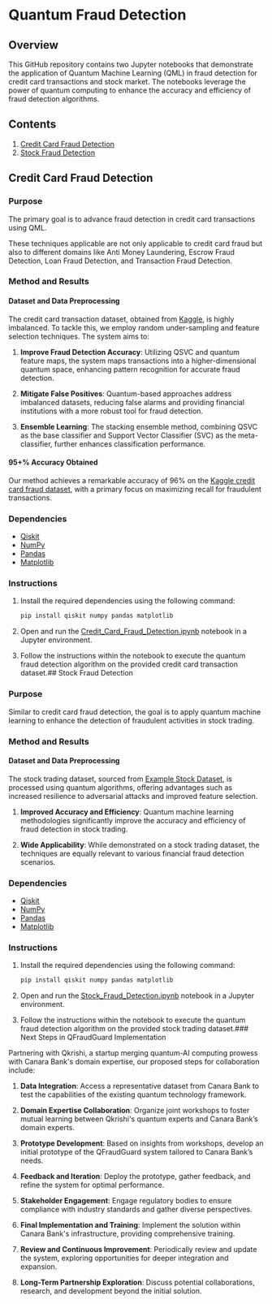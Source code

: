 # Quantum Fraud Detection

## Overview

This GitHub repository contains two Jupyter notebooks that demonstrate the application of Quantum Machine Learning (QML) in fraud detection for credit card transactions and stock market. The notebooks leverage the power of quantum computing to enhance the accuracy and efficiency of fraud detection algorithms.

## Contents

1. [Credit Card Fraud Detection](Credit_Card_Fraud_Detection.ipynb)
2. [Stock Fraud Detection](Stock_Fraud_Detection.ipynb)
## Credit Card Fraud Detection

### Purpose

The primary goal is to advance fraud detection in credit card transactions using QML. 

These techniques applicable are not only applicable to credit card fraud but also to different domains like Anti Money Laundering, Escrow Fraud Detection, Loan Fraud Detection, and Transaction Fraud Detection.

### Method and Results

#### Dataset and Data Preprocessing

The credit card transaction dataset, obtained from [Kaggle](https://www.kaggle.com/mlg-ulb/creditcardfraud), is highly imbalanced. To tackle this, we employ random under-sampling and feature selection techniques. The system aims to:

1. **Improve Fraud Detection Accuracy**: Utilizing QSVC and quantum feature maps, the system maps transactions into a higher-dimensional quantum space, enhancing pattern recognition for accurate fraud detection.

2. **Mitigate False Positives**: Quantum-based approaches address imbalanced datasets, reducing false alarms and providing financial institutions with a more robust tool for fraud detection.

3. **Ensemble Learning**: The stacking ensemble method, combining QSVC as the base classifier and Support Vector Classifier (SVC) as the meta-classifier, further enhances classification performance.

#### 95+% Accuracy Obtained

Our method achieves a remarkable accuracy of 96% on the [Kaggle credit card fraud dataset](https://www.kaggle.com/mlg-ulb/creditcardfraud), with a primary focus on maximizing recall for fraudulent transactions.

### Dependencies

- [Qiskit](https://qiskit.org/)
- [NumPy](https://numpy.org/)
- [Pandas](https://pandas.pydata.org/)
- [Matplotlib](https://matplotlib.org/)

### Instructions

1. Install the required dependencies using the following command:
   ```bash
   pip install qiskit numpy pandas matplotlib
   ```

2. Open and run the [Credit_Card_Fraud_Detection.ipynb](Credit_Card_Fraud_Detection.ipynb) notebook in a Jupyter environment.

3. Follow the instructions within the notebook to execute the quantum fraud detection algorithm on the provided credit card transaction dataset.## Stock Fraud Detection

### Purpose

Similar to credit card fraud detection, the goal is to apply quantum machine learning to enhance the detection of fraudulent activities in stock trading.

### Method and Results

#### Dataset and Data Preprocessing

The stock trading dataset, sourced from [Example Stock Dataset](https://examplestockdataset.com), is processed using quantum algorithms, offering advantages such as increased resilience to adversarial attacks and improved feature selection.

1. **Improved Accuracy and Efficiency**: Quantum machine learning methodologies significantly improve the accuracy and efficiency of fraud detection in stock trading.

2. **Wide Applicability**: While demonstrated on a stock trading dataset, the techniques are equally relevant to various financial fraud detection scenarios.

### Dependencies

- [Qiskit](https://qiskit.org/)
- [NumPy](https://numpy.org/)
- [Pandas](https://pandas.pydata.org/)
- [Matplotlib](https://matplotlib.org/)
### Instructions

1. Install the required dependencies using the following command:
   ```bash
   pip install qiskit numpy pandas matplotlib
   ```

2. Open and run the [Stock_Fraud_Detection.ipynb](Stock_Fraud_Detection.ipynb) notebook in a Jupyter environment.

3. Follow the instructions within the notebook to execute the quantum fraud detection algorithm on the provided stock trading dataset.### Next Steps in QFraudGuard Implementation

Partnering with Qkrishi, a startup merging quantum-AI computing prowess with Canara Bank's domain expertise, our proposed steps for collaboration include:

1. **Data Integration**: Access a representative dataset from Canara Bank to test the capabilities of the existing quantum technology framework.

2. **Domain Expertise Collaboration**: Organize joint workshops to foster mutual learning between Qkrishi's quantum experts and Canara Bank’s domain experts.

3. **Prototype Development**: Based on insights from workshops, develop an initial prototype of the QFraudGuard system tailored to Canara Bank’s needs.

4. **Feedback and Iteration**: Deploy the prototype, gather feedback, and refine the system for optimal performance.

5. **Stakeholder Engagement**: Engage regulatory bodies to ensure compliance with industry standards and gather diverse perspectives.

6. **Final Implementation and Training**: Implement the solution within Canara Bank's infrastructure, providing comprehensive training.

7. **Review and Continuous Improvement**: Periodically review and update the system, exploring opportunities for deeper integration and expansion.

8. **Long-Term Partnership Exploration**: Discuss potential collaborations, research, and development beyond the initial solution.


